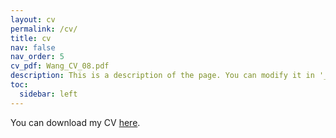 ```yaml
---
layout: cv
permalink: /cv/
title: cv
nav: false
nav_order: 5
cv_pdf: Wang_CV_08.pdf
description: This is a description of the page. You can modify it in '_pages/cv.md'. You can also change or remove the top pdf download button.
toc:
  sidebar: left
---
```


You can download my CV [here](/assets/pdf/Wang_CV_08.pdf).
